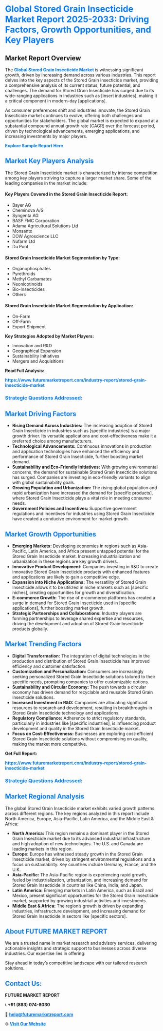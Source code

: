 <h1 style="color: #007BFF;">Global Stored Grain Insecticide Market Report 2025-2033: Driving Factors, Growth Opportunities, and Key Players</h1>

<section id="overview">
<h2>Market Report Overview</h2>
<p>The <a href="https://www.futuremarketreport.com/industry-report/stored-grain-insecticide-market" style="color: #007BFF; text-decoration: none;"><strong>Global Stored Grain Insecticide Market</strong></a> is witnessing significant growth, driven by increasing demand across various industries. This report delves into the key aspects of the Stored Grain Insecticide market, providing a comprehensive analysis of its current status, future potential, and challenges. The demand for Stored Grain Insecticide has surged due to its wide-ranging applications in industries such as [insert industries], making it a critical component in modern-day [applications].</p>
<p>As consumer preferences shift and industries innovate, the Stored Grain Insecticide market continues to evolve, offering both challenges and opportunities for stakeholders. The global market is expected to expand at a substantial compound annual growth rate (CAGR) over the forecast period, driven by technological advancements, emerging applications, and increasing investments by major players.</p>
</section>

<section id="overview">
<p><a href="https://www.futuremarketreport.com/request-sample/reportId=53691" style="color: #007BFF; text-decoration: none;"><strong>Explore Sample Report Here</strong></a></p>
</section>

<section id="key-players">
<h2 style="color: #007BFF;">Market Key Players Analysis</h2>
<p>The Stored Grain Insecticide market is characterized by intense competition among key players striving to capture a larger market share. Some of the leading companies in the market include:</p>
<h4>Key Players Covered in the Stored Grain Insecticide Report:</h4>
<ul><li>Bayer AG</li><li>Cheminova A/S</li><li>Syngenta AG</li><li>BASF FMC Corporation</li><li>Adama Agricultural Solutions Ltd</li><li>Monsanto</li><li>DOW Agroscience LLC</li><li>Nufarm Ltd</li><li>Du Pont</li></ul>
<h4>Stored Grain Insecticide Market Segmentation by Type:</h4>
<ul><li>Organophosphates</li><li>Pyrethroids</li><li>Methyl Carbamates</li><li>Neonicotinoids</li><li>Bio-Insecticides</li><li>Others</li></ul>

<h4>Stored Grain Insecticide Market Segmentation by Application:</h4>
<ul><li>On-Farm</li><li>Off-Farm</li><li>Export Shipment</li></ul>
<p><strong>Key Strategies Adopted by Market Players:</strong></p>
<ul>
<li>Innovation and R&D</li>
<li>Geographical Expansion</li>
<li>Sustainability Initiatives</li>
<li>Mergers and Acquisitions</li>
</ul>
</section>

<section>
<p><strong>Read Full Analysis: </strong></p><a href="https://www.futuremarketreport.com/industry-report/stored-grain-insecticide-market" style="color: #007BFF; text-decoration: none;"><strong>https://www.futuremarketreport.com/industry-report/stored-grain-insecticide-market</strong></a>
<h3 style="color: #007BFF;">Strategic Questions Addressed:</h3>
</section>

<section id="driving-factors">
<h2 style="color: #007BFF;">Market Driving Factors</h2>
<ul>
<li><strong>Rising Demand Across Industries:</strong> The increasing adoption of Stored Grain Insecticide in industries such as [specific industries] is a major growth driver. Its versatile applications and cost-effectiveness make it a preferred choice among manufacturers.</li>
<li><strong>Technological Advancements:</strong> Continuous innovations in production and application technologies have enhanced the efficiency and performance of Stored Grain Insecticide, further boosting market demand.</li>
<li><strong>Sustainability and Eco-Friendly Initiatives:</strong> With growing environmental concerns, the demand for sustainable Stored Grain Insecticide solutions has surged. Companies are investing in eco-friendly variants to align with global sustainability goals.</li>
<li><strong>Growing Population and Urbanization:</strong> The rising global population and rapid urbanization have increased the demand for [specific products], where Stored Grain Insecticide plays a vital role in meeting consumer needs.</li>
<li><strong>Government Policies and Incentives:</strong> Supportive government regulations and incentives for industries using Stored Grain Insecticide have created a conducive environment for market growth.</li>
</ul>
</section>

<section id="growth-opportunities">
<h2 style="color: #007BFF;">Market Growth Opportunities</h2>
<ul>
<li><strong>Emerging Markets:</strong> Developing economies in regions such as Asia-Pacific, Latin America, and Africa present untapped potential for the Stored Grain Insecticide market. Increasing industrialization and urbanization in these regions are key growth drivers.</li>
<li><strong>Innovative Product Development:</strong> Companies investing in R&D to create innovative Stored Grain Insecticide products with enhanced features and applications are likely to gain a competitive edge.</li>
<li><strong>Expansion into Niche Applications:</strong> The versatility of Stored Grain Insecticide allows it to be utilized in niche markets such as [specific niches], creating opportunities for growth and diversification.</li>
<li><strong>E-commerce Growth:</strong> The rise of e-commerce platforms has created a surge in demand for Stored Grain Insecticide used in [specific applications], further boosting market growth.</li>
<li><strong>Strategic Partnerships and Collaborations:</strong> Industry players are forming partnerships to leverage shared expertise and resources, driving the development and adoption of Stored Grain Insecticide products globally.</li>
</ul>
</section>

<section id="trending-factors">
<h2 style="color: #007BFF;">Market Trending Factors</h2>
<ul>
<li><strong>Digital Transformation:</strong> The integration of digital technologies in the production and distribution of Stored Grain Insecticide has improved efficiency and customer satisfaction.</li>
<li><strong>Customization and Personalization:</strong> Consumers are increasingly seeking personalized Stored Grain Insecticide solutions tailored to their specific needs, prompting companies to offer customizable options.</li>
<li><strong>Sustainability and Circular Economy:</strong> The push towards a circular economy has driven demand for recyclable and reusable Stored Grain Insecticide solutions.</li>
<li><strong>Increased Investment in R&D:</strong> Companies are allocating significant resources to research and development, resulting in breakthroughs in Stored Grain Insecticide technology and applications.</li>
<li><strong>Regulatory Compliance:</strong> Adherence to strict regulatory standards, particularly in industries like [specific industries], is influencing product development and quality in the Stored Grain Insecticide market.</li>
<li><strong>Focus on Cost-Effectiveness:</strong> Businesses are exploring cost-efficient Stored Grain Insecticide solutions without compromising on quality, making the market more competitive.</li>
</ul>
</section>

<section>
<p><strong>Get Full Report: </strong></p><a href="https://www.futuremarketreport.com/industry-report/stored-grain-insecticide-market" style="color: #007BFF; text-decoration: none;"><strong>https://www.futuremarketreport.com/industry-report/stored-grain-insecticide-market</strong></a>
<h3 style="color: #007BFF;">Strategic Questions Addressed:</h3>
</section>


<section id="regional-analysis">
<h2 style="color: #007BFF;">Market Regional Analysis</h2>
<p>The global Stored Grain Insecticide market exhibits varied growth patterns across different regions. The key regions analyzed in this report include North America, Europe, Asia-Pacific, Latin America, and the Middle East & Africa:</p>
<ul>
<li><strong>North America:</strong> This region remains a dominant player in the Stored Grain Insecticide market due to its advanced industrial infrastructure and high adoption of new technologies. The U.S. and Canada are leading markets in this region.</li>
<li><strong>Europe:</strong> Europe has witnessed steady growth in the Stored Grain Insecticide market, driven by stringent environmental regulations and a focus on sustainability. Key countries include Germany, France, and the U.K.</li>
<li><strong>Asia-Pacific:</strong> The Asia-Pacific region is experiencing rapid growth, fueled by industrialization, urbanization, and increasing demand for Stored Grain Insecticide in countries like China, India, and Japan.</li>
<li><strong>Latin America:</strong> Emerging markets in Latin America, such as Brazil and Mexico, present significant opportunities for the Stored Grain Insecticide market, supported by growing industrial activities and investments.</li>
<li><strong>Middle East & Africa:</strong> The region’s growth is driven by expanding industries, infrastructure development, and increasing demand for Stored Grain Insecticide in sectors like [specific sectors].</li>
</ul>
</section>

<footer>
<h2 style="color: #007BFF;">About FUTURE MARKET REPORT</h2>
<p>We are a trusted name in market research and advisory services, delivering actionable insights and strategic support to businesses across diverse industries. Our expertise lies in offering:</p>

<p>Stay ahead in today’s competitive landscape with our tailored research solutions.</p>

<h2 style="color: #007BFF;">Contact Us:</h2>
<p><strong>FUTURE MARKET REPORT</strong></p>
<p>📞 <strong>+91 (883) 074-8030</strong></p>
<p>📧 <strong><a href="mailto:help@futuremarketreport.com" style="color: #007BFF;">help@futuremarketreport.com</a></strong></p>
<p>🌐 <strong><a href="https://www.futuremarketreport.com/" style="color: #007BFF;">Visit Our Website</a></strong></p>
</footer>